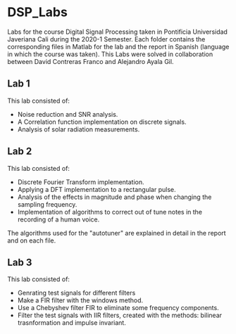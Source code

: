 # DSP_Labs
Labs for the course Digital Signal Processing taken in Pontificia Universidad Javeriana Cali during the 2020-1 Semester. Each folder contains the corresponding files in Matlab for the lab and the report in Spanish (language in which the course was taken). This Labs were solved in collaboration between David Contreras Franco and Alejandro Ayala Gil.

## Lab 1
This lab consisted of:
- Noise reduction and SNR analysis.
- A Correlation function implementation on discrete signals.
- Analysis of solar radiation measurements.

## Lab 2
This lab consisted of:
- Discrete Fourier Transform implementation.
- Applying a DFT implementation to a rectangular pulse.
- Analysis of the effects in magnitude and phase when changing the sampling frequency.
- Implementation of algorithms to correct out of tune notes in the recording of a human voice.

The algorithms used for the "autotuner" are explained in detail in the report and on each file.

## Lab 3
This lab consisted of:
- Genrating test signals for different filters
- Make a FIR filter with the windows method.
- Use a Chebyshev filter FIR to eliminate some frequency components.
- Filter the test signals with IIR filters, created with the methods: bilinear trasnformation and impulse invariant.
